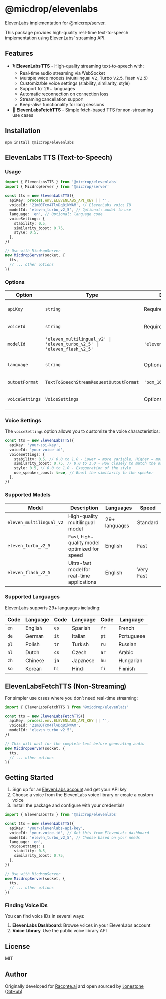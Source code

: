 # @micdrop/elevenlabs

ElevenLabs implementation for [@micdrop/server](../server/README.md).

This package provides high-quality real-time text-to-speech implementation using ElevenLabs' streaming API.

## Features

- 🎙️ **ElevenLabs TTS** - High-quality streaming text-to-speech with:
  - Real-time audio streaming via WebSocket
  - Multiple voice models (Multilingual V2, Turbo V2.5, Flash V2.5)
  - Customizable voice settings (stability, similarity, style)
  - Support for 29+ languages
  - Automatic reconnection on connection loss
  - Streaming cancellation support
  - Keep-alive functionality for long sessions
- 🚀 **ElevenLabsFetchTTS** - Simple fetch-based TTS for non-streaming use cases

## Installation

```bash
npm install @micdrop/elevenlabs
```

## ElevenLabs TTS (Text-to-Speech)

### Usage

```typescript
import { ElevenLabsTTS } from '@micdrop/elevenlabs'
import { MicdropServer } from '@micdrop/server'

const tts = new ElevenLabsTTS({
  apiKey: process.env.ELEVENLABS_API_KEY || '',
  voiceId: '21m00Tcm4TlvDq8ikWAM', // ElevenLabs voice ID
  modelId: 'eleven_turbo_v2_5', // Optional: model to use
  language: 'en', // Optional: language code
  voiceSettings: {
    stability: 0.5,
    similarity_boost: 0.75,
    style: 0.5,
  },
})

// Use with MicdropServer
new MicdropServer(socket, {
  tts,
  // ... other options
})
```

### Options

| Option          | Type                                                                     | Default               | Description                       |
| --------------- | ------------------------------------------------------------------------ | --------------------- | --------------------------------- |
| `apiKey`        | `string`                                                                 | Required              | Your ElevenLabs API key           |
| `voiceId`       | `string`                                                                 | Required              | ElevenLabs voice ID               |
| `modelId`       | `'eleven_multilingual_v2' \| 'eleven_turbo_v2_5' \| 'eleven_flash_v2_5'` | `'eleven_turbo_v2_5'` | Model to use for speech synthesis |
| `language`      | `string`                                                                 | Optional              | Language code (e.g., 'en', 'fr')  |
| `outputFormat`  | `TextToSpeechStreamRequestOutputFormat`                                  | `'pcm_16000'`         | Audio output format               |
| `voiceSettings` | `VoiceSettings`                                                          | Optional              | Voice customization settings      |

### Voice Settings

The `voiceSettings` option allows you to customize the voice characteristics:

```typescript
const tts = new ElevenLabsTTS({
  apiKey: 'your-api-key',
  voiceId: 'your-voice-id',
  voiceSettings: {
    stability: 0.5, // 0.0 to 1.0 - Lower = more variable, Higher = more stable
    similarity_boost: 0.75, // 0.0 to 1.0 - How closely to match the original voice
    style: 0.5, // 0.0 to 1.0 - Exaggeration of the style
    use_speaker_boost: true, // Boost the similarity to the speaker
  },
})
```

### Supported Models

| Model                    | Description                                  | Languages     | Speed     |
| ------------------------ | -------------------------------------------- | ------------- | --------- |
| `eleven_multilingual_v2` | High-quality multilingual model              | 29+ languages | Standard  |
| `eleven_turbo_v2_5`      | Fast, high-quality model optimized for speed | English       | Fast      |
| `eleven_flash_v2_5`      | Ultra-fast model for real-time applications  | English       | Very Fast |

### Supported Languages

ElevenLabs supports 29+ languages including:

| Code | Language | Code | Language | Code | Language   |
| ---- | -------- | ---- | -------- | ---- | ---------- |
| `en` | English  | `es` | Spanish  | `fr` | French     |
| `de` | German   | `it` | Italian  | `pt` | Portuguese |
| `pl` | Polish   | `tr` | Turkish  | `ru` | Russian    |
| `nl` | Dutch    | `cs` | Czech    | `ar` | Arabic     |
| `zh` | Chinese  | `ja` | Japanese | `hu` | Hungarian  |
| `ko` | Korean   | `hi` | Hindi    | `fi` | Finnish    |

## ElevenLabsFetchTTS (Non-Streaming)

For simpler use cases where you don't need real-time streaming:

```typescript
import { ElevenLabsFetchTTS } from '@micdrop/elevenlabs'

const tts = new ElevenLabsFetchTTS({
  apiKey: process.env.ELEVENLABS_API_KEY || '',
  voiceId: '21m00Tcm4TlvDq8ikWAM',
  modelId: 'eleven_turbo_v2_5',
})

// This will wait for the complete text before generating audio
new MicdropServer(socket, {
  tts,
  // ... other options
})
```

## Getting Started

1. Sign up for an [ElevenLabs account](https://elevenlabs.io) and get your API key
2. Choose a voice from the ElevenLabs voice library or create a custom voice
3. Install the package and configure with your credentials

```typescript
import { ElevenLabsTTS } from '@micdrop/elevenlabs'

const tts = new ElevenLabsTTS({
  apiKey: 'your-elevenlabs-api-key',
  voiceId: 'your-voice-id', // Get this from ElevenLabs dashboard
  modelId: 'eleven_turbo_v2_5', // Choose based on your needs
  language: 'en',
  voiceSettings: {
    stability: 0.5,
    similarity_boost: 0.75,
  },
})

// Use with MicdropServer
new MicdropServer(socket, {
  tts,
  // ... other options
})
```

### Finding Voice IDs

You can find voice IDs in several ways:

1. **ElevenLabs Dashboard**: Browse voices in your ElevenLabs account
2. **Voice Library**: Use the public voice library API

## License

MIT

## Author

Originally developed for [Raconte.ai](https://www.raconte.ai) and open sourced by [Lonestone](https://www.lonestone.io) ([GitHub](https://github.com/lonestone))
